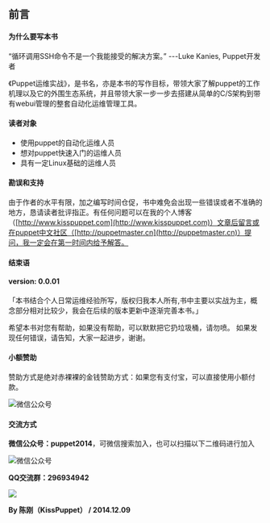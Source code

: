 ## 前言

#### 为什么要写本书
“循环调用SSH命令不是一个我能接受的解决方案。”
---Luke Kanies, Puppet开发者

《Puppet运维实战》，是书名，亦是本书的写作目标，带领大家了解puppet的工作机理以及它的外围生态系统，并且带领大家一步一步去搭建从简单的C/S架构到带有webui管理的整套自动化运维管理工具。

#### 读者对象
* 使用puppet的自动化运维人员
* 想对puppet快速入门的运维人员
* 具有一定Linux基础的运维人员

#### 勘误和支持
由于作者的水平有限，加之编写时间仓促，书中难免会出现一些错误或者不准确的地方，恳请读者批评指正。有任何问题可以在我的个人博客（[http://www.kisspuppet.com](http://www.kisspuppet.com)）文章后留言或在puppet中文社区（[http://puppetmaster.cn](http://puppetmaster.cn)）提问，我一定会在第一时间内给予解答。


#### 结束语
#### version:  0.0.01


「本书结合个人日常运维经验所写，版权归我本人所有,书中主要以实战为主，概念部分相对比较少，我会在后续的版本更新中逐渐完善本书。」

希望本书对您有帮助，如果没有帮助，可以默默把它扔垃圾桶，请勿喷。 如果发现任何错误，请告知，大家一起进步，谢谢。

#### 小额赞助
赞助方式是绝对赤裸裸的金钱赞助方式：如果您有支付宝，可以直接使用小额付款。

![微信公众号](http://kisspuppet.com/img/support_4.jpg)


#### 交流方式

**微信公众号：puppet2014**，可微信搜索加入，也可以扫描以下二维码进行加入

![微信公众号](http://kisspuppet.com/img/weixin.jpg)

**QQ交流群：296934942**

![](http://kisspuppet.com/img/contact1.jpg)

**By 陈刚（KissPuppet） / 2014.12.09**



